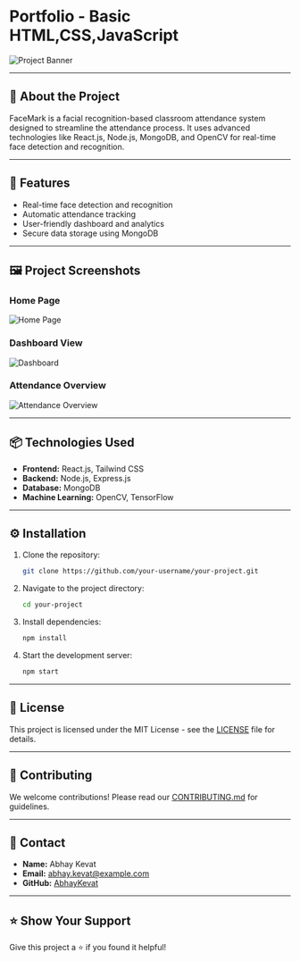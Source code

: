
# **Portfolio - Basic HTML,CSS,JavaScript**  

![Project Banner](https://via.placeholder.com/1000x300.png?text=FaceMark+-+Classroom+Attendance+System)  

---

## **📖 About the Project**  
FaceMark is a facial recognition-based classroom attendance system designed to streamline the attendance process. It uses advanced technologies like React.js, Node.js, MongoDB, and OpenCV for real-time face detection and recognition.  

---

## **🚀 Features**  
- Real-time face detection and recognition  
- Automatic attendance tracking  
- User-friendly dashboard and analytics  
- Secure data storage using MongoDB  

---

## **🖼 Project Screenshots**  

### **Home Page**  
![Home Page](https://via.placeholder.com/800x400.png?text=Home+Page)  

### **Dashboard View**  
![Dashboard](https://via.placeholder.com/800x400.png?text=Dashboard)  

### **Attendance Overview**  
![Attendance Overview](https://via.placeholder.com/800x400.png?text=Attendance+Overview)  

---

## **📦 Technologies Used**  
- **Frontend:** React.js, Tailwind CSS  
- **Backend:** Node.js, Express.js  
- **Database:** MongoDB  
- **Machine Learning:** OpenCV, TensorFlow  

---

## **⚙️ Installation**  
1. Clone the repository:  
   ```bash
   git clone https://github.com/your-username/your-project.git
   ```  
2. Navigate to the project directory:  
   ```bash
   cd your-project
   ```  
3. Install dependencies:  
   ```bash
   npm install
   ```  
4. Start the development server:  
   ```bash
   npm start
   ```  

---

## **📄 License**  
This project is licensed under the MIT License - see the [LICENSE](LICENSE) file for details.  

---

## **🤝 Contributing**  
We welcome contributions! Please read our [CONTRIBUTING.md](CONTRIBUTING.md) for guidelines.  

---

## **💬 Contact**  
- **Name:** Abhay Kevat  
- **Email:** abhay.kevat@example.com  
- **GitHub:** [AbhayKevat](https://github.com/AbhayKevat)  

---

## **⭐ Show Your Support**  
Give this project a ⭐ if you found it helpful!  

